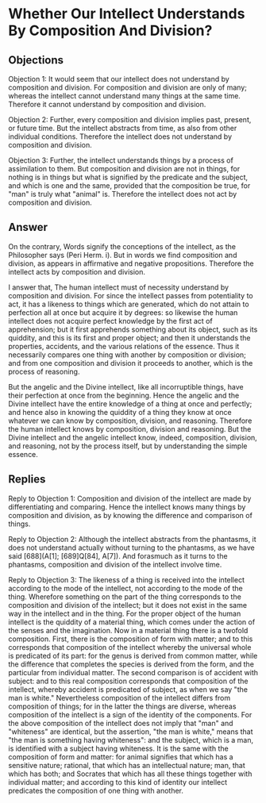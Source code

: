 # Whether Our Intellect Understands By Composition And Division?

## Objections

Objection 1: It would seem that our intellect does not understand by composition and division. For composition and division are only of many; whereas the intellect cannot understand many things at the same time. Therefore it cannot understand by composition and division.

Objection 2: Further, every composition and division implies past, present, or future time. But the intellect abstracts from time, as also from other individual conditions. Therefore the intellect does not understand by composition and division.

Objection 3: Further, the intellect understands things by a process of assimilation to them. But composition and division are not in things, for nothing is in things but what is signified by the predicate and the subject, and which is one and the same, provided that the composition be true, for "man" is truly what "animal" is. Therefore the intellect does not act by composition and division.

## Answer

On the contrary, Words signify the conceptions of the intellect, as the Philosopher says (Peri Herm. i). But in words we find composition and division, as appears in affirmative and negative propositions. Therefore the intellect acts by composition and division.

I answer that, The human intellect must of necessity understand by composition and division. For since the intellect passes from potentiality to act, it has a likeness to things which are generated, which do not attain to perfection all at once but acquire it by degrees: so likewise the human intellect does not acquire perfect knowledge by the first act of apprehension; but it first apprehends something about its object, such as its quiddity, and this is its first and proper object; and then it understands the properties, accidents, and the various relations of the essence. Thus it necessarily compares one thing with another by composition or division; and from one composition and division it proceeds to another, which is the process of reasoning.

But the angelic and the Divine intellect, like all incorruptible things, have their perfection at once from the beginning. Hence the angelic and the Divine intellect have the entire knowledge of a thing at once and perfectly; and hence also in knowing the quiddity of a thing they know at once whatever we can know by composition, division, and reasoning. Therefore the human intellect knows by composition, division and reasoning. But the Divine intellect and the angelic intellect know, indeed, composition, division, and reasoning, not by the process itself, but by understanding the simple essence.

## Replies

Reply to Objection 1: Composition and division of the intellect are made by differentiating and comparing. Hence the intellect knows many things by composition and division, as by knowing the difference and comparison of things.

Reply to Objection 2: Although the intellect abstracts from the phantasms, it does not understand actually without turning to the phantasms, as we have said [688](A[1]; [689]Q[84], A[7]). And forasmuch as it turns to the phantasms, composition and division of the intellect involve time.

Reply to Objection 3: The likeness of a thing is received into the intellect according to the mode of the intellect, not according to the mode of the thing. Wherefore something on the part of the thing corresponds to the composition and division of the intellect; but it does not exist in the same way in the intellect and in the thing. For the proper object of the human intellect is the quiddity of a material thing, which comes under the action of the senses and the imagination. Now in a material thing there is a twofold composition. First, there is the composition of form with matter; and to this corresponds that composition of the intellect whereby the universal whole is predicated of its part: for the genus is derived from common matter, while the difference that completes the species is derived from the form, and the particular from individual matter. The second comparison is of accident with subject: and to this real composition corresponds that composition of the intellect, whereby accident is predicated of subject, as when we say "the man is white." Nevertheless composition of the intellect differs from composition of things; for in the latter the things are diverse, whereas composition of the intellect is a sign of the identity of the components. For the above composition of the intellect does not imply that "man" and "whiteness" are identical, but the assertion, "the man is white," means that "the man is something having whiteness": and the subject, which is a man, is identified with a subject having whiteness. It is the same with the composition of form and matter: for animal signifies that which has a sensitive nature; rational, that which has an intellectual nature; man, that which has both; and Socrates that which has all these things together with individual matter; and according to this kind of identity our intellect predicates the composition of one thing with another.